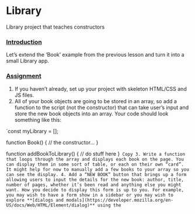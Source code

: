 # Library
Library project that teaches constructors

### **[Introduction](https://www.theodinproject.com/lessons/node-path-javascript-library#introduction)**

Let’s extend the ‘Book’ example from the previous lesson and turn it into a small Library app.

### **[Assignment](https://www.theodinproject.com/lessons/node-path-javascript-library#assignment)**

1. If you haven’t already, set up your project with skeleton HTML/CSS and JS files.
2. All of your book objects are going to be stored in an array, so add a function to the script (not the constructor) that can take user’s input and store the new book objects into an array. Your code should look something like this:

`const myLibrary = [];

function Book() {
  // the constructor...
}

function addBookToLibrary() {
  // do stuff here
}`
Copy
3. Write a function that loops through the array and displays each book on the page. You can display them in some sort of table, or each on their own “card”. It might help for now to manually add a few books to your array so you can see the display.
4. Add a “NEW BOOK” button that brings up a form allowing users to input the details for the new book: author, title, number of pages, whether it’s been read and anything else you might want. How you decide to display this form is up to you. For example, you may wish to have a form show in a sidebar or you may wish to explore **[dialogs and modals](https://developer.mozilla.org/en-US/docs/Web/HTML/Element/dialog)** using the `<dialog>` tag. However you do this, you will most likely encounter an issue where submitting your form will not do what you expect it to do. That’s because the `submit` input tries to send the data to a server by default. This is where `event.preventDefault();` will come in handy. Check out the **[documentation for event.preventDefault](https://developer.mozilla.org/en-US/docs/Web/API/Event/preventDefault)** and see how you can solve this issue!
5. Add a button on each book’s display to remove the book from the library.
    1. You will need to associate your DOM elements with the actual book objects in some way. One easy solution is giving them a data-attribute that corresponds to the index of the library array.
6. Add a button on each book’s display to change its `read` status.
    1. To facilitate this you will want to create the function that toggles a book’s `read` status on your `Book` prototype instance.